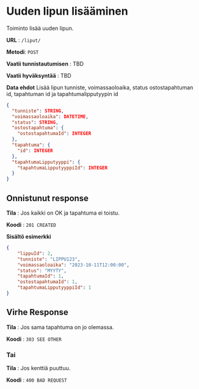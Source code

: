 # Uuden lipun lisääminen

Toiminto lisää uuden lipun.

**URL** : `/liput/`

**Metodi**: `POST`

**Vaatii tunnistautumisen** : TBD

**Vaatii hyväksyntää** : TBD

**Data ehdot**
Lisää lipun tunniste, voimassaoloaika, status ostostapahtuman id, tapahtuman id ja tapahtumalipputyypin id
```json
{
  "tunniste": STRING,
  "voimassaoloaika": DATETIME,
  "status": STRING,
  "ostostapahtuma": {
    "ostostapahtumaId": INTEGER
  },
  "tapahtuma": {
    "id": INTEGER
  },
  "tapahtumaLipputyyppi": {
    "tapahtumaLipputyyppiId": INTEGER
  }
}
```


## Onnistunut response

**Tila** : Jos kaikki on OK ja tapahtuma ei toistu.

**Koodi** : `201 CREATED`

**Sisältö esimerkki**
```json
{
    "lippuId": 2,
    "tunniste": "LIPPU123",
    "voimassaoloaika": "2023-10-11T12:00:00",
    "status": "MYYTY",
    "tapahtumaId": 1,
    "ostostapahtumaId": 1,
    "tapahtumaLipputyyppiId": 1
}
```

## Virhe Response

**Tila** : Jos sama tapahtuma on jo olemassa.

**Koodi** : `303 SEE OTHER`

### Tai

**Tila** : Jos kenttiä puuttuu.

**Koodi** : `400 BAD REQUEST`
